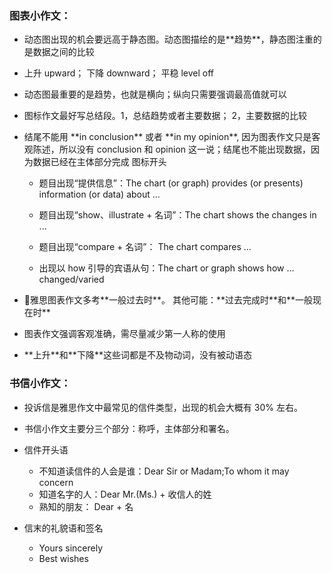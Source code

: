 ### 图表小作文：

* 动态图出现的机会要远高于静态图。动态图描绘的是\*\*趋势\*\*，静态图注重的是数据之间的比较
* 上升 upward； 下降 downward； 平稳 level off
* 动态图最重要的是趋势，也就是横向；纵向只需要强调最高值就可以
* 图标作文最好写总结段。1，总结趋势或者主要数据； 2，主要数据的比较
* 结尾不能用 \*\*in conclusion\*\* 或者 \*\*in my opinion\*\*, 因为图表作文只是客观陈述，所以没有 conclusion 和 opinion 这一说；结尾也不能出现数据，因为数据已经在主体部分完成
  图标开头

  * 题目出现“提供信息”：The chart \(or graph\) provides \(or presents\) information \(or data\) about ...

  * 题目出现“show、illustrate + 名词”：The chart shows the changes in ...

  * 题目出现“compare + 名词”： The chart compares ...

  * 出现以 how 引导的宾语从句：The chart or graph shows how ... changed\/varied



* 雅思图表作文多考\*\*一般过去时\*\*。 其他可能：\*\*过去完成时\*\*和\*\*一般现在时\*\*
* 图表作文强调客观准确，需尽量减少第一人称的使用
* \*\*上升\*\*和\*\*下降\*\*这些词都是不及物动词，没有被动语态

### 书信小作文：

* 投诉信是雅思作文中最常见的信件类型，出现的机会大概有 30% 左右。
* 书信小作文主要分三个部分：称呼，主体部分和署名。
* 信件开头语

  * 不知道读信件的人会是谁：Dear Sir or Madam;To whom it may concern
  * 知道名字的人：Dear Mr.\(Ms.\) + 收信人的姓
  * 熟知的朋友： Dear + 名

* 信末的礼貌语和签名

  * Yours sincerely
  * Best wishes



